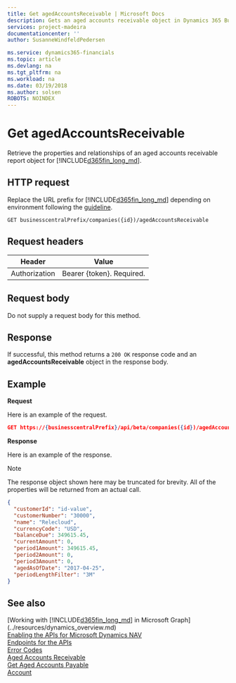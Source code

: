 ```yaml
--- 
title: Get agedAccountsReceivable | Microsoft Docs
description: Gets an aged accounts receivable object in Dynamics 365 Business Central.
services: project-madeira
documentationcenter: ''
author: SusanneWindfeldPedersen

ms.service: dynamics365-financials
ms.topic: article
ms.devlang: na
ms.tgt_pltfrm: na
ms.workload: na
ms.date: 03/19/2018
ms.author: solsen
ROBOTS: NOINDEX
---
```


# Get agedAccountsReceivable
Retrieve the properties and relationships of an aged accounts receivable report object for [!INCLUDE[d365fin_long_md](../../includes/d365fin_long_md.md)].

## HTTP request
Replace the URL prefix for [!INCLUDE[d365fin_long_md](../../includes/d365fin_long_md.md)] depending on environment following the [guideline](../../api-reference/v1.0/endpoints-apis-for-dynamics.md).
```
GET businesscentralPrefix/companies({id})/agedAccountsReceivable
```

## Request headers

|Header|Value|
|------|-----|
|Authorization  |Bearer {token}. Required. |

## Request body
Do not supply a request body for this method.

## Response
If successful, this method returns a ```200 OK``` response code and an **agedAccountsReceivable** object in the response body.

## Example

**Request**

Here is an example of the request.

```json
GET https://{businesscentralPrefix}/api/beta/companies({id})/agedAccountsReceivable
```

**Response**

Here is an example of the response. 

> [!NOTE]  
>   The response object shown here may be truncated for brevity. All of the properties will be returned from an actual call.

```json
{
  "customerId": "id-value",
  "customerNumber": "30000",
  "name": "Relecloud",
  "currencyCode": "USD",
  "balanceDue": 349615.45,
  "currentAmount": 0,
  "period1Amount": 349615.45,
  "period2Amount": 0,
  "period3Amount": 0,
  "agedAsOfDate": "2017-04-25",
  "periodLengthFilter": "3M"   
}
```


## See also
[Working with [!INCLUDE[d365fin_long_md](../../includes/d365fin_long_md.md)] in Microsoft Graph](../resources/dynamics_overview.md)  
[Enabling the APIs for Microsoft Dynamics NAV](../../enabling-apis-for-dynamics-nav.md)  
[Endpoints for the APIs](../../endpoints-apis-for-dynamics.md)  
[Error Codes](../dynamics_error_codes.md)  
[Aged Accounts Receivable](../resources/dynamics_agedaccountsreceivable.md)  
[Get Aged Accounts Payable](../api/dynamics_agedaccountspayable_get.md)  
[Account](../resources/dynamics_account.md)  
